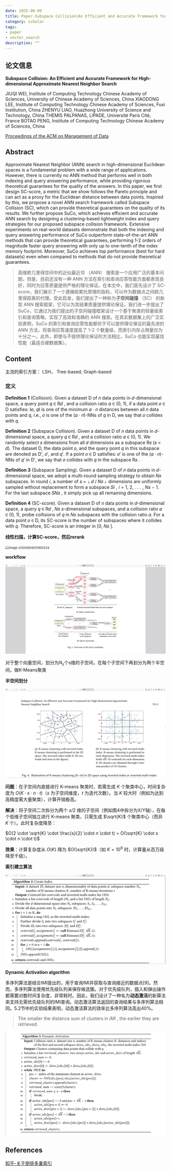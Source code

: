 ```yaml
---
date: 2025-06-09
title: Paper-Subspace Collision(An Efficient and Accurate Framework for High-dimensional Approximate Nearest Neighbor Search)
category: scholar
tags: 
- paper
- vector_search
description: ""
---
```


## 论文信息

**Subspace Collision: An Efficient and Accurate Framework for High-dimensional Approximate Nearest Neighbor Search**

JIUQI WEI, Institute of Computing Technology Chinese Academy of Sciences, University of Chinese Academy of Sciences, China
XIAODONG LEE, Institute of Computing Technology Chinese Academy of Sciences, Fuxi Institution, China
ZHENYU LIAO, Huazhong University of Science and Technology, China
THEMIS PALPANAS, LIPADE, Université Paris Cité, France
BOTAO PENG, Institute of Computing Technology Chinese Academy of Sciences, China

[Proceedings of the ACM on Management of Data](https://dl.acm.org/toc/pacmmod/2025/3/1)

## Abstract

Approximate Nearest Neighbor (ANN) search in high-dimensional Euclidean  spaces is a fundamental problem with a wide range of applications.  However, there is currently no ANN method that performs well in both  indexing and query answering performance, while providing rigorous  theoretical guarantees for the quality of the answers. In this paper, we first design SC-score, a metric that we show follows the Pareto  principle and can act as a proxy for the Euclidean distance between data points. Inspired by this, we propose a novel ANN search framework  called Subspace Collision (SC), which can provide theoretical guarantees on the quality of its results. We further propose SuCo, which achieves  efficient and accurate ANN search by designing a clustering-based  lightweight index and query strategies for our proposed subspace  collision framework. Extensive experiments on real-world datasets  demonstrate that both the indexing and query answering performance of  SuCo outperform state-of-the-art ANN methods that can provide  theoretical guarantees, performing 1-2 orders of magnitude faster query  answering with only up to one-tenth of the index memory footprint.  Moreover, SuCo achieves top performance (best for hard datasets) even  when compared to methods that do not provide theoretical guarantees.

> 高维欧几里得空间中的近似最近邻 （ANN） 搜索是一个应用广泛的基本问题。但是，目前还没有一种 ANN  方法在索引和查询应答性能方面都表现良好，同时为应答质量提供严格的理论保证。在本文中，我们首先设计了  SC-score，我们展示了一个遵循帕累托原理的指标，可以作为数据点之间欧几里得距离的代理。受此启发，我们提出了一种称为**子空间碰撞** （SC）  的新型 ANN 搜索框架，它可以为其结果质量提供理论保证。我们进一步提出了  SuCo，它通过为我们提出的子空间碰撞框架设计一个基于聚类的轻量级索引和查询策略，实现了高效和准确的 ANN  搜索。在真实数据集上的广泛实验表明，SuCo 的索引和查询应答性能都优于可以提供理论保证的最先进的 ANN 方法，将查询应答速度提高了 1-2  个数量级，而索引内存占用量仅为十分之一。此外，即使与不提供理论保证的方法相比，SuCo 也能实现最佳性能（最适合硬数据集）。

## Content

主流的索引方案： LSH， Tree-based, Graph-based

### 定义

**Definition 1** (Collision). Given a dataset D of 𝑛 data points in 𝑑-dimensional space, a query point 𝑞 ∈ R𝑑 , and a collision ratio 𝛼 ∈ (0, 1), if a data point 𝑜 ∈ D satisfies: ∥𝑜, 𝑞∥ is one of the minimum 𝛼 · 𝑛 distances between all 𝑛 data points and 𝑞, i.e., 𝑜 is one of the (𝛼 · 𝑛)-NNs of 𝑞 in D, we say that 𝑜 collides with 𝑞.

**Definition 2** (Subspace Collision). Given a dataset D of 𝑛 data points in 𝑑-dimensional space, a query 𝑞 ∈ R𝑑 , and a collision ratio 𝛼 ∈ (0, 1). We randomly select 𝑠 dimensions from all 𝑑 dimensions as a subspace R𝑠 (𝑠 < 𝑑). The dataset D, the data point 𝑜, and the query point 𝑞 in this subspace are denoted as D′, 𝑜′, and 𝑞′. If a point 𝑜 ∈ D satisfies: 𝑜′ is one of the (𝛼 · 𝑛)-NNs of 𝑞′ in D′, we say that 𝑜 collides with 𝑞 in the subspace R𝑠 .

**Definition 3** (Subspace Sampling). Given a dataset D of 𝑛 data points in 𝑑-dimensional space, we adopt a multi-round sampling strategy to obtain 𝑁𝑠 subspaces. In round 𝑖, a number of 𝑠 = ⌊ 𝑑 / 𝑁𝑠 ⌋ dimensions are uniformly sampled without replacement to form a subspace 𝑆𝑖 , 𝑖 = 1, 2, . . . , 𝑁𝑠 − 1. For the last subspace 𝑆𝑁𝑠 , it simply pick up all remaining dimensions.

**Definition 4** (SC-score). Given a dataset D of 𝑛 data points in 𝑑-dimensional space, a query 𝑞 ∈ R𝑑 , 𝑁𝑠  𝑠-dimensional subspaces, and a collision ratio 𝛼 ∈ (0, 1), probe collisions of 𝑞 in 𝑁𝑠 subspaces with the collision ratio 𝛼. For a data point 𝑜 ∈ D, its SC-score is the number of subspaces where it collides with 𝑞. Therefore, SC-score is an integer in [0, 𝑁𝑠 ].

**线性扫描，计算SC-score，然后rerank**

<img src="./../../../../../LocalResources/Pictures/Cache/Subspace%20Collision/20250609201959045.png" alt="image-20250609201950234" style="zoom:67%;" />

**workflow**

![image-20250609202448438](https://raw.githubusercontent.com/ee-wizard/ee-wizard/res/images/20250609202456756.png)

对于整个向量空间，划分为$N_s$个s维的子空间，在每个子空间下再划分为两个半空间，做K-Means聚类

**半空间划分**

![image-20250609203020352](https://raw.githubusercontent.com/ee-wizard/ee-wizard/res/images/20250609203021700.png)

**问题**：在子空间内直接进行 K-means 聚类时，若需生成 $K$ 个聚类中心，时间复杂度为 $O(K \cdot s \cdot n \cdot t)$（$s$ 为子空间维度，$t$ 为迭代次数）。当 $K$ 较大时（例如为达到高精度需大量聚类），计算开销极高。

**解决**：将子空间二次拆分为两个 $s/2$ 维的子空间（例如图4中拆分为X/Y轴），在每个低维子空间独立进行 K-means 聚类，只需生成 $\sqrt{K}$ 个聚类中心（而非 $K$ 个）。此时复杂度降至：

$O(2 \cdot \sqrt{K} \cdot \frac{s}{2} \cdot n \cdot t) = O(\sqrt{K} \cdot s \cdot n \cdot t)$

**效果**：计算复杂度从 $O(K)$ 降为 $O(\sqrt{K})$（如 $K=10^6$ 时，计算量从百万级降至千级）。

**索引建立算法**

<img src="https://raw.githubusercontent.com/ee-wizard/ee-wizard/res/images/20250609202942246.png" alt="image-20250609202939415" style="zoom:80%;" />

**Dynamic Activation algorithm**

多序列算法是结合IMI提出的，用于查询IMI并获取与查询接近的数据点[9]。然而，多序列算法使用优先级队列来保存候选簇。对于优先级队列，插入和弹出操作都需要对数时间复杂度，非常耗时。因此，我们设计了一种名为**动态激活**的新算法来支持无需优先级队列的IMI查询。动态激活算法返回的查询结果与多序列算法相同。5.2节中的实验结果表明，动态激活算法的效率比多序列算法高出40%。

> The smaller the distance sum of clusters in 𝐼𝑀𝐼 , the earlier they are retrieved. 

<img src="https://raw.githubusercontent.com/ee-wizard/ee-wizard/res/images/20250610142432483.png" alt="image-20250610142427970" style="zoom: 50%;" />



## References

[知乎-关于倒排多重索引](https://zhuanlan.zhihu.com/p/130792944)
